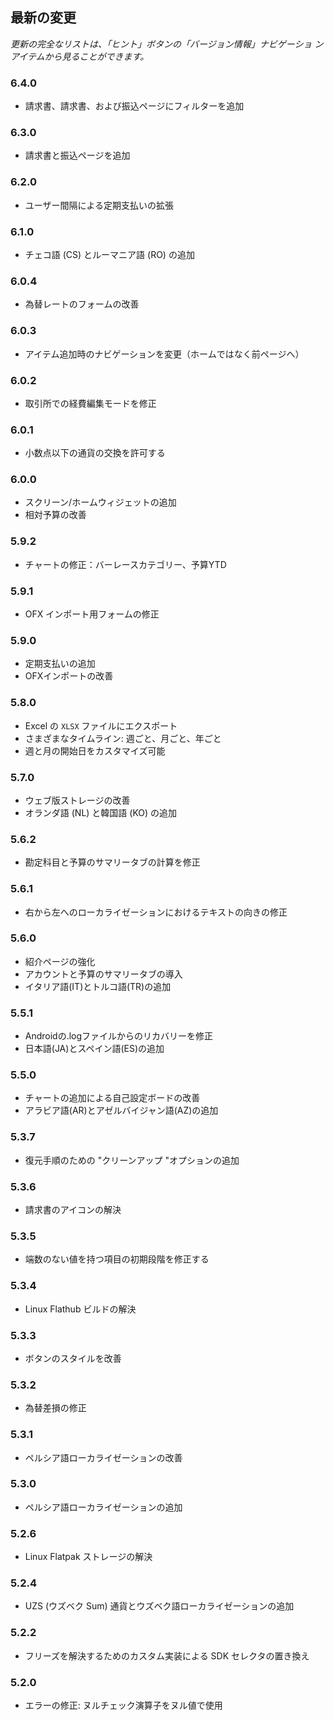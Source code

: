 ## 最新の変更

_更新の完全なリストは、「ヒント」ボタンの「バージョン情報」ナビゲーショ ンアイテムから見ることができます。_

### 6.4.0
- 請求書、請求書、および振込ページにフィルターを追加

### 6.3.0
- 請求書と振込ページを追加

### 6.2.0
- ユーザー間隔による定期支払いの拡張

### 6.1.0
- チェコ語 (CS) とルーマニア語 (RO) の追加

### 6.0.4
- 為替レートのフォームの改善

### 6.0.3
- アイテム追加時のナビゲーションを変更（ホームではなく前ページへ） 

### 6.0.2
- 取引所での経費編集モードを修正

### 6.0.1
- 小数点以下の通貨の交換を許可する

### 6.0.0
- スクリーン/ホームウィジェットの追加
- 相対予算の改善

### 5.9.2
- チャートの修正：バーレースカテゴリー、予算YTD

### 5.9.1
- OFX インポート用フォームの修正

### 5.9.0
- 定期支払いの追加
- OFXインポートの改善

### 5.8.0
- Excel の `XLSX` ファイルにエクスポート
- さまざまなタイムライン: 週ごと、月ごと、年ごと
- 週と月の開始日をカスタマイズ可能

### 5.7.0
- ウェブ版ストレージの改善
- オランダ語 (NL) と韓国語 (KO) の追加

### 5.6.2
- 勘定科目と予算のサマリータブの計算を修正

### 5.6.1
- 右から左へのローカライゼーションにおけるテキストの向きの修正 

### 5.6.0
- 紹介ページの強化
- アカウントと予算のサマリータブの導入
- イタリア語(IT)とトルコ語(TR)の追加

### 5.5.1
- Androidの.logファイルからのリカバリーを修正
- 日本語(JA)とスペイン語(ES)の追加 

### 5.5.0
- チャートの追加による自己設定ボードの改善
- アラビア語(AR)とアゼルバイジャン語(AZ)の追加

### 5.3.7
- 復元手順のための "クリーンアップ "オプションの追加  

### 5.3.6
- 請求書のアイコンの解決

### 5.3.5
- 端数のない値を持つ項目の初期段階を修正する

### 5.3.4
- Linux Flathub ビルドの解決

### 5.3.3
- ボタンのスタイルを改善

### 5.3.2
- 為替差損の修正

### 5.3.1
- ペルシア語ローカライゼーションの改善

### 5.3.0
- ペルシア語ローカライゼーションの追加

### 5.2.6
- Linux Flatpak ストレージの解決

### 5.2.4
- UZS (ウズベク Sum) 通貨とウズベク語ローカライゼーションの追加

### 5.2.2
- フリーズを解決するためのカスタム実装による SDK セレクタの置き換え

### 5.2.0
- エラーの修正: ヌルチェック演算子をヌル値で使用
